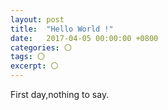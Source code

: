 ```yaml
---
layout: post
title:  "Hello World !"
date:   2017-04-05 00:00:00 +0800
categories: 〇
tags: 〇
excerpt: 〇
---
```


First day,nothing to say.

